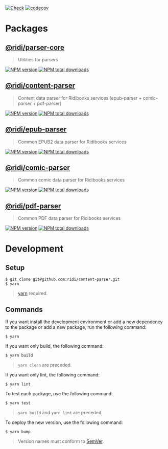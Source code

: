 [![Check](https://github.com/ridi/content-parser/actions/workflows/check.yml/badge.svg)](https://github.com/ridi/content-parser/actions/workflows/check.yml)
[![codecov](https://codecov.io/gh/ridi/content-parser/branch/master/graph/badge.svg)](https://codecov.io/gh/ridi/content-parser)

# Packages

## [@ridi/parser-core](packages/parser-core) 

> Utilities for parsers

[![NPM version](https://badge.fury.io/js/%40ridi%2Fparser-core.svg)](https://badge.fury.io/js/%40ridi%2Fparser-core)
[![NPM total downloads](https://img.shields.io/npm/dt/%40ridi%2Fparser-core.svg)](https://npm.im/%40ridi%2Fparser-core)

## [@ridi/content-parser](packages/content-parser)

> Content data parser for Ridibooks services (epub-parser + comic-parser + pdf-parser)

[![NPM version](https://badge.fury.io/js/%40ridi%2Fcontent-parser.svg)](https://badge.fury.io/js/%40ridi%2Fcontent-parser)
[![NPM total downloads](https://img.shields.io/npm/dt/%40ridi%2Fcontent-parser.svg)](https://npm.im/%40ridi%2Fcontent-parser)

## [@ridi/epub-parser](packages/epub-parser)

> Common EPUB2 data parser for Ridibooks services

[![NPM version](https://badge.fury.io/js/%40ridi%2Fepub-parser.svg)](https://badge.fury.io/js/%40ridi%2Fepub-parser)
[![NPM total downloads](https://img.shields.io/npm/dt/%40ridi%2Fepub-parser.svg)](https://npm.im/%40ridi%2Fepub-parser)

## [@ridi/comic-parser](packages/comic-parser)

> Common comic data parser for Ridibooks services

[![NPM version](https://badge.fury.io/js/%40ridi%2Fcomic-parser.svg)](https://badge.fury.io/js/%40ridi%2Fcomic-parser)
[![NPM total downloads](https://img.shields.io/npm/dt/%40ridi%2Fcomic-parser.svg)](https://npm.im/%40ridi%2Fcomic-parser)

## [@ridi/pdf-parser](packages/pdf-parser)

> Common PDF data parser for Ridibooks services

[![NPM version](https://badge.fury.io/js/%40ridi%2Fpdf-parser.svg)](https://badge.fury.io/js/%40ridi%2Fpdf-parser)
[![NPM total downloads](https://img.shields.io/npm/dt/%40ridi%2Fpdf-parser.svg)](https://npm.im/%40ridi%2Fpdf-parser)

# Development

## Setup

```
$ git clone git@github.com:ridi/content-parser.git
$ yarn
```
> [yarn](https://yarnpkg.com) required.

## Commands

If you want install the development environment or add a new dependency to the package or add a new package, run the following command:

```
$ yarn
```

If you want only build, the following command:

```
$ yarn build
```
> `yarn clean` are preceded.

If you want only lint, the following command:

```
$ yarn lint
```

To test each package, use the following command:

```
$ yarn test
```
> `yarn build` and `yarn lint` are preceded.

To deploy the new version, use the following command:

```
$ yarn bump
```
> Version names must conform to [SemVer](https://semver.org).

